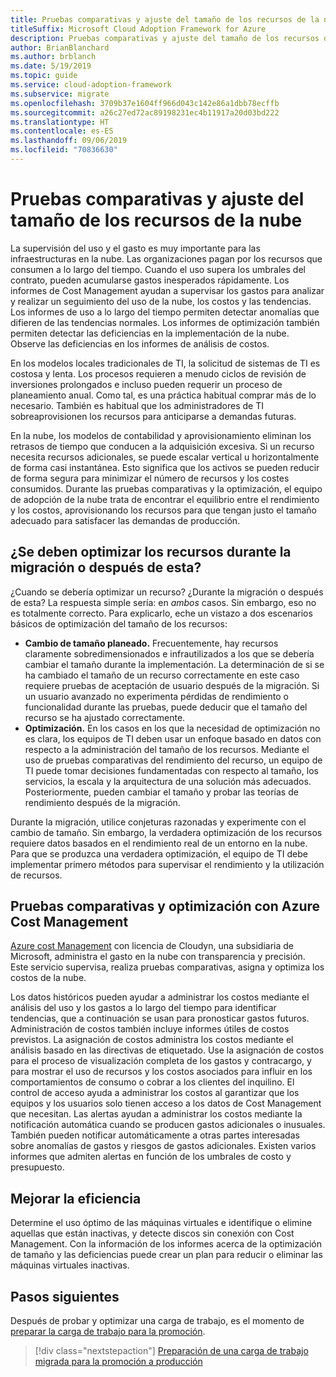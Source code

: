 ```yaml
---
title: Pruebas comparativas y ajuste del tamaño de los recursos de la nube
titleSuffix: Microsoft Cloud Adoption Framework for Azure
description: Pruebas comparativas y ajuste del tamaño de los recursos de la nube
author: BrianBlanchard
ms.author: brblanch
ms.date: 5/19/2019
ms.topic: guide
ms.service: cloud-adoption-framework
ms.subservice: migrate
ms.openlocfilehash: 3709b37e1604ff966d043c142e86a1dbb78ecffb
ms.sourcegitcommit: a26c27ed72ac89198231ec4b11917a20d03bd222
ms.translationtype: HT
ms.contentlocale: es-ES
ms.lasthandoff: 09/06/2019
ms.locfileid: "70836630"
---
```

# <a name="benchmark-and-resize-cloud-assets"></a>Pruebas comparativas y ajuste del tamaño de los recursos de la nube

La supervisión del uso y el gasto es muy importante para las infraestructuras en la nube. Las organizaciones pagan por los recursos que consumen a lo largo del tiempo. Cuando el uso supera los umbrales del contrato, pueden acumularse gastos inesperados rápidamente. Los informes de Cost Management ayudan a supervisar los gastos para analizar y realizar un seguimiento del uso de la nube, los costos y las tendencias. Los informes de uso a lo largo del tiempo permiten detectar anomalías que difieren de las tendencias normales. Los informes de optimización también permiten detectar las deficiencias en la implementación de la nube. Observe las deficiencias en los informes de análisis de costos.

En los modelos locales tradicionales de TI, la solicitud de sistemas de TI es costosa y lenta. Los procesos requieren a menudo ciclos de revisión de inversiones prolongados e incluso pueden requerir un proceso de planeamiento anual. Como tal, es una práctica habitual comprar más de lo necesario. También es habitual que los administradores de TI sobreaprovisionen los recursos para anticiparse a demandas futuras.

En la nube, los modelos de contabilidad y aprovisionamiento eliminan los retrasos de tiempo que conducen a la adquisición excesiva. Si un recurso necesita recursos adicionales, se puede escalar vertical u horizontalmente de forma casi instantánea. Esto significa que los activos se pueden reducir de forma segura para minimizar el número de recursos y los costes consumidos. Durante las pruebas comparativas y la optimización, el equipo de adopción de la nube trata de encontrar el equilibrio entre el rendimiento y los costos, aprovisionando los recursos para que tengan justo el tamaño adecuado para satisfacer las demandas de producción.

<!-- markdownlint-disable MD026 -->

## <a name="should-assets-be-optimized-during-or-after-the-migration"></a>¿Se deben optimizar los recursos durante la migración o después de esta?

¿Cuando se debería optimizar un recurso? ¿Durante la migración o después de esta? La respuesta simple sería: en *ambos* casos. Sin embargo, eso no es totalmente correcto. Para explicarlo, eche un vistazo a dos escenarios básicos de optimización del tamaño de los recursos:

- **Cambio de tamaño planeado.** Frecuentemente, hay recursos claramente sobredimensionados e infrautilizados a los que se debería cambiar el tamaño durante la implementación. La determinación de si se ha cambiado el tamaño de un recurso correctamente en este caso requiere pruebas de aceptación de usuario después de la migración. Si un usuario avanzado no experimenta pérdidas de rendimiento o funcionalidad durante las pruebas, puede deducir que el tamaño del recurso se ha ajustado correctamente.
- **Optimización.** En los casos en los que la necesidad de optimización no es clara, los equipos de TI deben usar un enfoque basado en datos con respecto a la administración del tamaño de los recursos. Mediante el uso de pruebas comparativas del rendimiento del recurso, un equipo de TI puede tomar decisiones fundamentadas con respecto al tamaño, los servicios, la escala y la arquitectura de una solución más adecuados. Posteriormente, pueden cambiar el tamaño y probar las teorías de rendimiento después de la migración.

Durante la migración, utilice conjeturas razonadas y experimente con el cambio de tamaño. Sin embargo, la verdadera optimización de los recursos requiere datos basados en el rendimiento real de un entorno en la nube. Para que se produzca una verdadera optimización, el equipo de TI debe implementar primero métodos para supervisar el rendimiento y la utilización de recursos.

## <a name="benchmark-and-optimize-with-azure-cost-management"></a>Pruebas comparativas y optimización con Azure Cost Management

[Azure cost Management](/azure/cost-management/overview) con licencia de Cloudyn, una subsidiaria de Microsoft, administra el gasto en la nube con transparencia y precisión. Este servicio supervisa, realiza pruebas comparativas, asigna y optimiza los costos de la nube.

Los datos históricos pueden ayudar a administrar los costos mediante el análisis del uso y los gastos a lo largo del tiempo para identificar tendencias, que a continuación se usan para pronosticar gastos futuros. Administración de costos también incluye informes útiles de costos previstos. La asignación de costos administra los costos mediante el análisis basado en las directivas de etiquetado. Use la asignación de costos para el proceso de visualización completa de los gastos y contracargo, y para mostrar el uso de recursos y los costos asociados para influir en los comportamientos de consumo o cobrar a los clientes del inquilino. El control de acceso ayuda a administrar los costos al garantizar que los equipos y los usuarios solo tienen acceso a los datos de Cost Management que necesitan. Las alertas ayudan a administrar los costos mediante la notificación automática cuando se producen gastos adicionales o inusuales. También pueden notificar automáticamente a otras partes interesadas sobre anomalías de gastos y riesgos de gastos adicionales. Existen varios informes que admiten alertas en función de los umbrales de costo y presupuesto.

## <a name="improve-efficiency"></a>Mejorar la eficiencia

Determine el uso óptimo de las máquinas virtuales e identifique o elimine aquellas que están inactivas, y detecte discos sin conexión con Cost Management. Con la información de los informes acerca de la optimización de tamaño y las deficiencias puede crear un plan para reducir o eliminar las máquinas virtuales inactivas.

## <a name="next-steps"></a>Pasos siguientes

Después de probar y optimizar una carga de trabajo, es el momento de [preparar la carga de trabajo para la promoción](./ready.md).

> [!div class="nextstepaction"]
> [Preparación de una carga de trabajo migrada para la promoción a producción](./ready.md)
